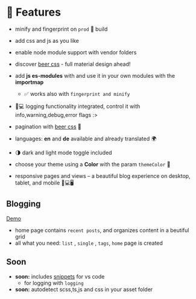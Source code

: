 # 🚀 Features

* minify and fingerprint on `prod` 🚀 build
* add css and js as you like
* enable node module support with vendor folders
* discover [beer css](https://www.beercss.com/) -  full material design ahead!
* add **js es-modules** with and use it in your own modules with the **importmap**
  * ✅ works also with `fingerprint and minify`
* 🔨💻 logging functionality integrated, control it with info,warning,debug,error flags :>


* pagination with [beer css](https://www.beercss.com/) 🍺   
* languages: **en** and **de** available and already translated 🌍  
* 🌗 dark and light mode toggle included  
* choose your theme using a **Color** with the param `themeColor` 🎨  
* responsive pages and views – a beautiful blog experience on desktop, tablet, and mobile 📱💻🖥️  


## Blogging

 [Demo](https://blackstareye.github.io/stargazer-layout/)
 * home page contains `recent posts`, and organizes content in a beutiful grid
 * all what you need: `list` , `single` , `tags`, `home` page is created


## Soon

* **soon:** includes [snippets](https://code.visualstudio.com/docs/editor/userdefinedsnippets) for vs code
  * for logging with `logging`
* **soon:** autodetect scss,ts,js and css in your asset folder
